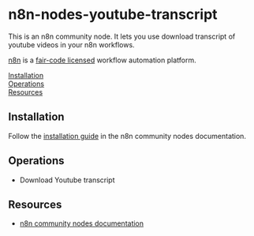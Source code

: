 # n8n-nodes-youtube-transcript

This is an n8n community node. It lets you use download transcript of youtube videos in your n8n workflows.

[n8n](https://n8n.io/) is a [fair-code licensed](https://docs.n8n.io/reference/license/) workflow automation platform.

[Installation](#installation)  
[Operations](#operations)  
[Resources](#resources)  

## Installation

Follow the [installation guide](https://docs.n8n.io/integrations/community-nodes/installation/) in the n8n community nodes documentation.

## Operations

* Download Youtube transcript

## Resources

* [n8n community nodes documentation](https://docs.n8n.io/integrations/community-nodes/)
